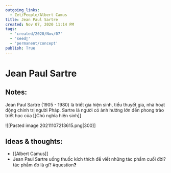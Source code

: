 ```yaml
---
outgoing_links:
  - Zet/People/Albert Camus
title: Jean Paul Sartre
created: Nov 07, 2020 11:14 PM
tags:
  - 'created/2020/Nov/07'
  - 'seed🥜'
  - 'permanent/concept'
publish: True
---
```

# Jean Paul Sartre

## Notes:
Jean Paul Sartre (1905 - 1980) là triết gia hiện sinh, tiểu thuyết gia, nhà hoạt động chính trị người Pháp. Sartre là người có ảnh hưởng lớn đến phong trào triết học của [[Chủ nghĩa hiện sinh]]

![[Pasted image 20211107213615.png|300]]

## Ideas & thoughts:
- [[Albert Camus]]
- Jean Paul Sartre uống thuốc kích thích để viết những tác phẩm cuối đời? tác phẩm đó là gì? #question❓ 
